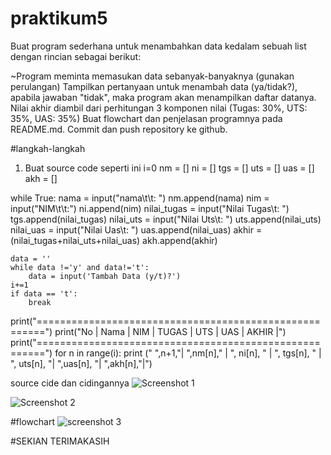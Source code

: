 # praktikum5
Buat program sederhana untuk menambahkan data kedalam sebuah list dengan rincian sebagai berikut:

~Program meminta memasukan data sebanyak-banyaknya (gunakan perulangan)
Tampilkan pertanyaan untuk menambah data (ya/tidak?), apabila jawaban "tidak", maka program akan menampilkan daftar datanya.
Nilai akhir diambil dari perhitungan 3 komponen nilai (Tugas: 30%, UTS: 35%, UAS: 35%)
Buat flowchart dan penjelasan programnya pada README.md.
Commit dan push repository ke github.

#langkah-langkah
  1. Buat source code seperti ini
  i=0
nm = []
ni = []
tgs = []
uts = []
uas = []
akh = []

while True:
    nama = input("nama\t\t: ")
    nm.append(nama)
    nim = input("NIM\t\t:")
    ni.append(nim)
    nilai_tugas = input("Nilai Tugas\t: ")
    tgs.append(nilai_tugas)
    nilai_uts = input("Nilai Uts\t: ")
    uts.append(nilai_uts)
    nilai_uas = input("Nilai Uas\t: ")
    uas.append(nilai_uas)
    akhir = (nilai_tugas+nilai_uts+nilai_uas)
    akh.append(akhir)

    data = ''
    while data !='y' and data!='t':
        data = input('Tambah Data (y/t)?')
    i+=1
    if data == 't':
        break
print("=======================================================")
print("No |   Nama   |   NIM   |  TUGAS  | UTS | UAS | AKHIR |")
print("=======================================================")
for n in range(i):
    print (" ",n+1,"| ",nm[n]," | ", ni[n], " | ", tgs[n], " | ", uts[n], "| ",uas[n], "| ",akh[n],"|")


source cide dan cidingannya
![Screenshot 1](https://user-images.githubusercontent.com/116193257/204076136-262fcf35-85d5-452f-8257-f605199d1495.png)


![Screenshot 2](https://user-images.githubusercontent.com/116193257/204076143-da6b4588-4c86-41eb-b431-41c016ff150c.png)


#flowchart
![screenshot 3](https://user-images.githubusercontent.com/116193257/204076201-c56d9a38-578e-403e-a1ce-b3748e9ccd62.jpg)

#SEKIAN TERIMAKASIH
